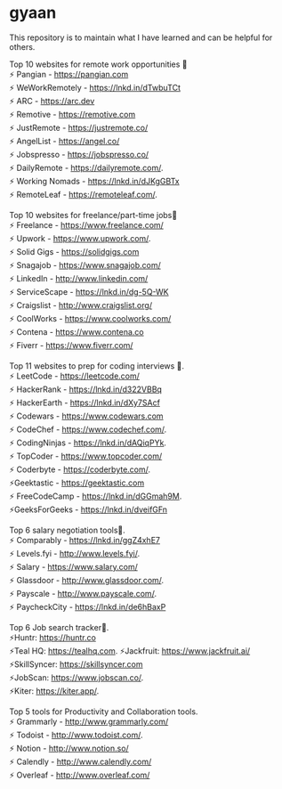 # gyaan

This repository is to maintain what I have learned and can be helpful for others. 


Top 10 websites for remote work opportunities 🚀  
⚡️ Pangian - https://pangian.com    
⚡️ WeWorkRemotely - https://lnkd.in/dTwbuTCt  
⚡️ ARC - https://arc.dev  
⚡️ Remotive - https://remotive.com  
⚡️ JustRemote - https://justremote.co/  
⚡️ AngelList - https://angel.co/  
⚡️ Jobspresso - https://jobspresso.co/  
⚡️ DailyRemote - https://dailyremote.com/.  
⚡️ Working Nomads - https://lnkd.in/dJKgGBTx  
⚡️ RemoteLeaf - https://remoteleaf.com/.  

Top 10 websites for freelance/part-time jobs🚀  
⚡️ Freelance - https://www.freelance.com/  
⚡️ Upwork - https://www.upwork.com/.  
⚡️ Solid Gigs - https://solidgigs.com  
⚡️ Snagajob - https://www.snagajob.com/  
⚡️ LinkedIn - http://www.linkedin.com/  
⚡️ ServiceScape - https://lnkd.in/dg-5Q-WK  
⚡️ Craigslist - http://www.craigslist.org/  
⚡️ CoolWorks - https://www.coolworks.com/  
⚡️ Contena - https://www.contena.co  
⚡️ Fiverr - https://www.fiverr.com/  

Top 11 websites to prep for coding interviews 🚀.   
⚡️ LeetCode - https://leetcode.com/  
⚡️ HackerRank - https://lnkd.in/d322VBBq  
⚡️ HackerEarth - https://lnkd.in/dXy7SAcf  
⚡️ Codewars - https://www.codewars.com  
⚡️ CodeChef - https://www.codechef.com/.   
⚡️ CodingNinjas - https://lnkd.in/dAQiqPYk.  
⚡️ TopCoder - https://www.topcoder.com/  
⚡️ Coderbyte - https://coderbyte.com/.  
⚡️Geektastic - https://geektastic.com  
⚡️ FreeCodeCamp - https://lnkd.in/dGGmah9M.  
⚡️GeeksForGeeks - https://lnkd.in/dveifGFn  

Top 6 salary negotiation tools🚀.    
⚡️ Comparably - https://lnkd.in/ggZ4xhE7  
⚡️ Levels.fyi - http://www.levels.fyi/.  
⚡️ Salary - https://www.salary.com/  
⚡️ Glassdoor - http://www.glassdoor.com/.  
⚡️ Payscale - http://www.payscale.com/.  
⚡️ PaycheckCity - https://lnkd.in/de6hBaxP  

Top 6 Job search tracker🚀.  
⚡️Huntr: https://huntr.co  
⚡️Teal HQ: https://tealhq.com. 
⚡️Jackfruit: https://www.jackfruit.ai/  
⚡️SkillSyncer: https://skillsyncer.com  
⚡️JobScan: https://www.jobscan.co/.  
⚡️Kiter: https://kiter.app/. 

Top 5 tools for Productivity and Collaboration tools.  
⚡️ Grammarly - http://www.grammarly.com/  
⚡️ Todoist - http://www.todoist.com/.  
⚡️ Notion - http://www.notion.so/  
⚡️ Calendly - http://www.calendly.com/  
⚡️ Overleaf - http://www.overleaf.com/  
